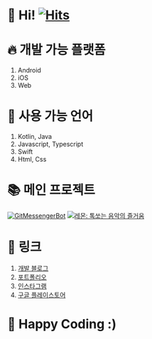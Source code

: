 # 👋 Hi! [![Hits](https://hits.seeyoufarm.com/api/count/incr/badge.svg?url=https%3A%2F%2Fgithub.com%2Fjisungbin%2Fjisungbin&count_bg=%2396D667&title_bg=%23555555&icon=ghostery.svg&icon_color=%23FFFFFF&title=see+my+profile&edge_flat=false)](https://github.com/jisungbin/fashion-guide)

# 🔥 개발 가능 플랫폼
1. Android
2. iOS
3. Web

# 🔧 사용 가능 언어
1. Kotlin, Java
2. Javascript, Typescript
3. Swift
4. Html, Css

# 📚 메인 프로젝트
[![GitMessengerBot](https://github-readme-stats.vercel.app/api/pin/?username=gitmessengerbot&repo=gitmessengerbot)](https://github.com/gitmessengerbot/gitmessengerbot)
[![레몬: 톡쏘는 음악의 즐거움](https://github-readme-stats.vercel.app/api/pin/?username=lemon-music&repo=lemon-android)](https://github.com/lemon-music/lemon-android)

# 🔗 링크
1. [개발 블로그](https://sungbin.me)
2. [포트폴리오](https://sungb.in)
4. [인스타그램](https://www.instagram.com/sungbin__5304)
5. [구글 플레이스토어](https://play.google.com/store/apps/dev?id=5527691348431041833)

# 🤗 Happy Coding :)

